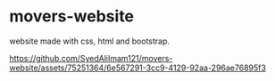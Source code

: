 # movers-website
website made with css, html and bootstrap.



https://github.com/SyedAliImam121/movers-website/assets/75251364/6e567291-3cc9-4129-92aa-296ae76895f3



